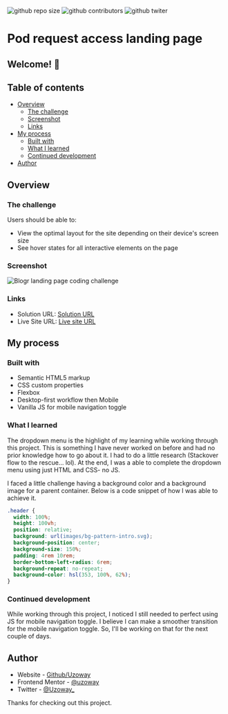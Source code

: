 ![github repo size](https://img.shields.io/github/repo-size/AliABUHAMRA/Pod-request)
![github contributors](https://img.shields.io/github/contributors/AliABUHAMRA/Pod-request)
![github twiter](https://img.shields.io/twitter/follow/AliAbuhumra?style=social)

# Pod request access landing page

## Welcome! 👋

## Table of contents

- [Overview](#overview)
  - [The challenge](#the-challenge)
  - [Screenshot](#screenshot)
  - [Links](#links)
- [My process](#my-process)
  - [Built with](#built-with)
  - [What I learned](#what-i-learned)
  - [Continued development](#continued-development)
- [Author](#author)

## Overview

### The challenge

Users should be able to:

- View the optimal layout for the site depending on their device's screen size
- See hover states for all interactive elements on the page

### Screenshot

![Blogr landing page coding challenge](./design/desktop-design.jpg)

### Links

- Solution URL: [Solution URL](https://www.frontendmentor.io/solutions/blogr-landing-page-using-html-css-and-js-uEuPVH-N4)
- Live Site URL: [Live site URL](https://blogr-landing-page-eight.vercel.app/)

## My process

### Built with

- Semantic HTML5 markup
- CSS custom properties
- Flexbox
- Desktop-first workflow then Mobile
- Vanilla JS for mobile navigation toggle

### What I learned

The dropdown menu is the highlight of my learning while working through this project. This is something I have never worked on before and had no prior knowledge how to go about it. I had to do a little research (Stackover flow to the rescue... lol). At the end, I was a able to complete the dropdown menu using just HTML and CSS- no JS.

I faced a little challenge having a background color and a background image for a parent container. Below is a code snippet of how I was able to achieve it.

```css
.header {
  width: 100%;
  height: 100vh;
  position: relative;
  background: url(images/bg-pattern-intro.svg);
  background-position: center;
  background-size: 150%;
  padding: 4rem 10rem;
  border-bottom-left-radius: 6rem;
  background-repeat: no-repeat;
  background-color: hsl(353, 100%, 62%);
}
```

### Continued development

While working through this project, I noticed I still needed to perfect using JS for mobile navigation toggle. I believe I can make a smoother transition for the mobile navigation toggle. So, I'll be working on that for the next couple of days.

## Author

- Website - [Github/Uzoway](https://github.com/aliabuhumra)
- Frontend Mentor - [@uzoway](https://www.frontendmentor.io/profile/aliabuhumra)
- Twitter - [@Uzoway\_](https://twitter.com/aliabuhumra)

Thanks for checking out this project.

